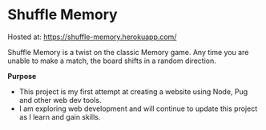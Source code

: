 # Shuffle Memory

Hosted at:
https://shuffle-memory.herokuapp.com/

Shuffle Memory is a twist on the classic Memory game. Any time you are unable to make a match, the board shifts in a random direction.

**Purpose**
  - This project is my first attempt at creating a website using Node, Pug and other web dev tools. 
  - I am exploring web development and will continue to update this project as I learn and gain skills. 
